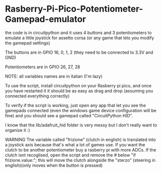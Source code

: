 # Rasberry-Pi-Pico-Potentiometer-Gamepad-emulator
the code is in circuitpython and it uses 4 buttons and 3 potentiometers to emulate a little joystick for assetto corsa (or any game that lets you modify the gamepad settings) 

The buttons are in GPIO 16, 0, 1, 2 (they need to be connected to 3.3V and GND) 

Potentiometers are in GPIO 26, 27, 28

NOTE: all variables names are in italian (I'm lazy)

To use the script, install circuitpython on your Rasberry pi pico, and once you have restarted it it should be as easy as drag and drop (assuming you connected everything correctly)

To verify if the script is working, just open any app that let you see the gamepads connected (even the windows game device configuration will be fine) and you should see a gamepad called "CircuitPython HID".

I know that the lib/adafruit_hid folder is very messy but I don't really want to organize it :)


WARNING
The variable called "frizione" (clutch in english) is translated into a joystick axis because that's what a lot of games use.
If you want the clutch to be another potentiometer buy a rasberry pi with more ADCs.
If the clutch isnt recoglised, open the script and remove the # below "if frizione.value:"; this will move the clutch alongside the "sterzo" (steering in english)(only moves when the button is pressed)
